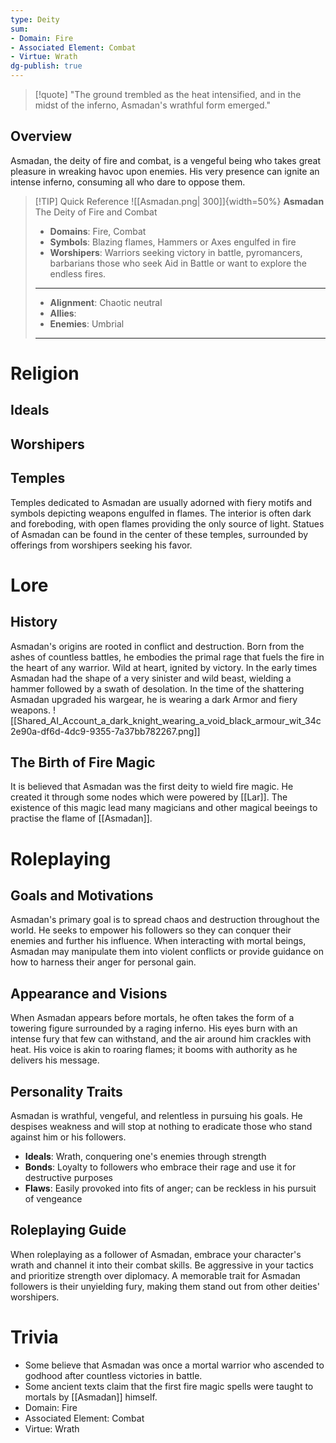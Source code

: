 ```yaml
---
type: Deity
sum:
- Domain: Fire
- Associated Element: Combat
- Virtue: Wrath
dg-publish: true
---
```



> [!quote] "The ground trembled as the heat intensified, and in the midst of the inferno, Asmadan's wrathful form emerged."

## Overview
Asmadan, the deity of fire and combat, is a vengeful being who takes great pleasure in wreaking havoc upon enemies. His very presence can ignite an intense inferno, consuming all who dare to oppose them.

> [!TIP] Quick Reference
> ![[Asmadan.png| 300]]{width=50%} 
> **Asmadan** 
>  The Deity of Fire and Combat
>- **Domains**: Fire, Combat
>- **Symbols**: Blazing flames, Hammers or Axes engulfed in fire
>- **Worshipers**: Warriors seeking victory in battle, pyromancers, barbarians
>  those who seek Aid in Battle or want to explore the endless fires.
> ____
>- **Alignment**: Chaotic neutral
>- **Allies**: 
>- **Enemies**: Umbrial
>____
>

# Religion
## Ideals


## Worshipers


## Temples
Temples dedicated to Asmadan are usually adorned with fiery motifs and symbols depicting weapons engulfed in flames. The interior is often dark and foreboding, with open flames providing the only source of light. Statues of Asmadan can be found in the center of these temples, surrounded by offerings from worshipers seeking his favor.

# Lore
## History
Asmadan's origins are rooted in conflict and destruction. Born from the ashes of countless battles, he embodies the primal rage that fuels the fire in the heart of any warrior. Wild at heart, ignited by victory. 
In the early times Asmadan had the shape of a very sinister and wild beast, wielding a hammer followed by a swath of desolation. In the time of the shattering Asmadan upgraded his wargear, he is wearing a dark Armor and fiery weapons.
![[Shared_AI_Account_a_dark_knight_wearing_a_void_black_armour_wit_34c2e90a-df6d-4dc9-9355-7a37bb782267.png]]

## The Birth of Fire Magic
It is believed that Asmadan was the first deity to wield fire magic. He created it through some nodes which were powered by [[Lar]]. The existence of this magic lead many magicians and other magical beeings to practise the flame of [[Asmadan]].

# Roleplaying
## Goals and Motivations
Asmadan's primary goal is to spread chaos and destruction throughout the world. He seeks to empower his followers so they can conquer their enemies and further his influence. When interacting with mortal beings, Asmadan may manipulate them into violent conflicts or provide guidance on how to harness their anger for personal gain.

## Appearance and Visions
When Asmadan appears before mortals, he often takes the form of a towering figure surrounded by a raging inferno. His eyes burn with an intense fury that few can withstand, and the air around him crackles with heat. His voice is akin to roaring flames; it booms with authority as he delivers his message.

## Personality Traits
Asmadan is wrathful, vengeful, and relentless in pursuing his goals. He despises weakness and will stop at nothing to eradicate those who stand against him or his followers.
- **Ideals**: Wrath, conquering one's enemies through strength
- **Bonds**: Loyalty to followers who embrace their rage and use it for destructive purposes
- **Flaws**: Easily provoked into fits of anger; can be reckless in his pursuit of vengeance

## Roleplaying Guide
When roleplaying as a follower of Asmadan, embrace your character's wrath and channel it into their combat skills. Be aggressive in your tactics and prioritize strength over diplomacy. A memorable trait for Asmadan followers is their unyielding fury, making them stand out from other deities' worshipers.

# Trivia
- Some believe that Asmadan was once a mortal warrior who ascended to godhood after countless victories in battle.
- Some ancient texts claim that the first fire magic spells were taught to mortals by [[Asmadan]] himself.
- Domain: Fire
- Associated Element: Combat
- Virtue: Wrath
 